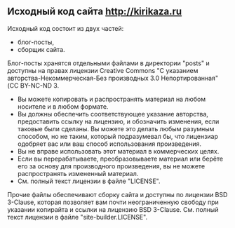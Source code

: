 Исходный код сайта http://kirikaza.ru
-------------------------------------

Исходный код состоит из двух частей:
* блог-посты,
* сборщик сайта.

Блог-посты хранятся отдельными файлами в директории "posts" и доступны на правах лицензии Creative Commons "С указанием авторства-Некоммерческая-Без производных 3.0 Непортированная" (CC BY-NC-ND 3.
* Вы можете копировать и распространять материал на любом носителе и в любом формате.
* Вы должны обеспечить соответствующее указание авторства, предоставить ссылку на лицензию, и обозначить изменения, если таковые были сделаны. Вы можете это делать любым разумным способом, но не таким, который подразумевал бы, что лицензиар одобряет вас или ваш способ использования произведения.
* Вы не вправе использовать этот материал в коммерческих целях.
* Если вы перерабатываете, преобразовываете материал или берёте его за основу для производного произведения, вы не можете распространять измененный материал.
* См. полный текст лицензии в файле "LICENSE". 

Прочие файлы обеспечивают сборку сайта и доступны по лицензии BSD 3-Clause, которая позволяет вам почти неограниченную свободу при указании копирайта и ссылки на лицензию BSD 3-Clause. См. полный текст лицензии в файле "site-builder.LICENSE". 